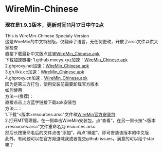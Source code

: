 # WireMin-Chinese
### 现在是1.9.3版本，更新时间11月17日中午2点
This is WireMin-Chinese Specialy Version<br>
这是WireMin的中文特制版，仅翻译了语言，无任何更改，开放了arsc文件以供大家检查<br>
直接下载最新中文版点这里<a href="https://github.com/covercanvas/WireMin-Chinese/releases/download/v1.9.3.2/WireMin_Chinese_1.9.3.apk">WireMin_Chinese.apk</a><br>
下载加速链接:
1.github.moeyy.xyz加速：<a href="https://github.moeyy.xyz/https://github.com/covercanvas/WireMin-Chinese/releases/download/v1.9.3.2/WireMin_Chinese_1.9.3.apk">WireMin_Chinese.apk</a><br>
2.ghproxy.net加速：<a href="https://ghproxy.net/https://github.com/covercanvas/WireMin-Chinese/releases/download/v1.9.3.2/WireMin_Chinese_1.9.3.apk">WireMin_Chinese.apk</a><br>
3.gh.llkk.cc加速：<a href="https://gh.llkk.cc/https://github.com/covercanvas/WireMin-Chinese/releases/download/v1.9.3.2/WireMin_Chinese_1.9.3.apk">WireMin_Chinese.apk</a><br>
4.ghproxy.cn加速：<a href="https://ghproxy.cn/https://github.com/covercanvas/WireMin-Chinese/releases/download/v1.9.3.2/WireMin_Chinese_1.9.3.apk">WireMin_Chinese.apk</a><br>
因为是第三方打包，使用安装前需要卸载官方版本<br>
如何使用<br>
方法一(推荐)：<br>
直接点击上方蓝字链接下载apk安装包<br>
方法二：<br>
1.下载"<版本>resources.arsc"文件和<a href="https://files.wiremin.org/wiremin_android_arm64.apk">WireMin官方安装包</a><br>
2.打开MT管理器，在一侧单击WireMin安装包，点“查看”，在另一侧长按"<版本>resources.arsc"文件重命名为resources.arsc<br>然后长按重命名后的文件点击“添加”，再点“确定”，即可安装该版本的中文版<br>
此外，有问题可以在官方频道喊我或者提交github issues，满意的可以给个star嘛？<br>
